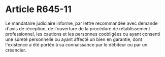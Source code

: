 # Article R645-11

<div align="left">Le mandataire judiciaire informe, par lettre recommandée avec demande d'avis de réception, de l'ouverture de la procédure de rétablissement professionnel, les cautions et les personnes coobligées ou ayant consenti une sûreté personnelle ou ayant affecté un bien en garantie, dont l'existence a été portée à sa connaissance par le débiteur ou par un créancier. <br/>
<br/>
<br/>
</div>
